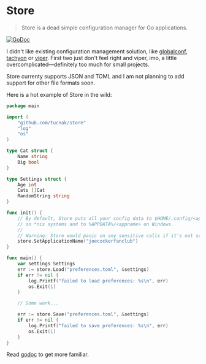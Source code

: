 # Store
>Store is a dead simple configuration manager for Go applications.

[![GoDoc](https://godoc.org/github.com/tucnak/store?status.svg)](https://godoc.org/github.com/tucnak/store)

I didn't like existing configuration management solution, like [globalconf](https://github.com/rakyll/globalconf), [tachyon](https://github.com/vektra/tachyon) or [viper](https://github.com/spf13/viper). First two just don't feel right and viper, imo, a little overcomplicated—definitely too much for small projects.

Store currenty supports JSON and TOML and I am not planning to add support for other file formats soon.

Here is a hot example of Store in the wild:
```go
package main

import (
	"github.com/tucnak/store"
	"log"
	"os"
)

type Cat struct {
	Name string
	Big bool
}

type Settings struct {
	Age int
	Cats []Cat
	RandomString string
}

func init() {
	// By default, Store puts all your config data to $HOME/.config/<appname>
	// on *nix systems and to %APPDATA%/<appname> on Windows.
	//
	// Warning: Store would panic on any sensitive calls if it's not set.
	store.SetApplicationName("joecockerfanclub")
}

func main() {
	var settings Settings
	err := store.Load("preferences.toml", &settings)
	if err != nil {
		log.Printf("failed to load preferences: %s\n", err)
		os.Exit(1)
	}

	// Some work...

	err := store.Save("preferences.toml", &settings)
	if err != nil {
		log.Printf("failed to save preferences: %s\n", err)
		os.Exit(1)
	}
}
```

Read [godoc](https://godoc.org/github.com/tucnak/store) to get more familiar.
